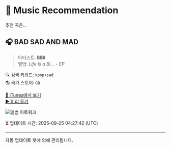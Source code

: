 
# 🎵 Music Recommendation

추천 곡은...

## 🎧 BAD SAD AND MAD  
> 아티스트: **BIBI**  
> 앨범: _Life Is a Bi… - EP_  

🔍 검색 키워드: `kpop+sad`  
🌎 국가 스토어: `GB`

[🔗 iTunes에서 보기](https://music.apple.com/gb/album/bad-sad-and-mad/1564737719?i=1564737722&uo=4)  
[▶️ 미리 듣기](https://audio-ssl.itunes.apple.com/itunes-assets/AudioPreview125/v4/7f/a4/9d/7fa49da4-424e-94ec-e42a-bee8755f176c/mzaf_5905542530449137735.plus.aac.p.m4a)

![앨범 아트워크](https://is1-ssl.mzstatic.com/image/thumb/Music125/v4/77/bd/b4/77bdb4ac-28e8-5dac-d78b-19f6b937804c/dj.xtthpwdr.jpg/100x100bb.jpg)

⏳ 업데이트 시간: 2025-09-25 04:27:42 (UTC)

---
자동 업데이트 봇에 의해 관리됩니다.
